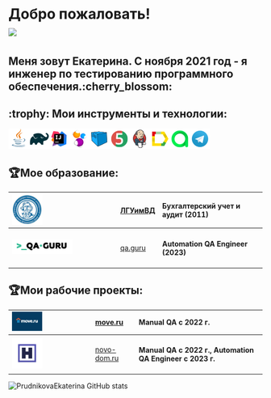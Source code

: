 <h1>Добро пожаловать!</br> <img src="https://github.com/blackcater/blackcater/raw/main/images/Hi.gif" height="32"/></h1>
<h2>Меня зовут Екатерина. С ноября 2021 год - я инженер по тестированию программного обеспечения.:cherry_blossom:</h2>
<h2> :trophy:  Мои инструменты и технологии:</h2>

![This is an image](icons/Java.png)![This is an image](icons/Gradle.png)![This is an image](icons/Intelij_IDEA.png)![This is an image](icons/Selenide.png)![This is an image](icons/Selenoid.png)![This is an image](icons/JUnit5.png)![This is an image](icons/Jenkins.png)![This is an image](icons/Allure_Report.png)![This is an image](icons/AllureTestOps.png)![This is an image](icons/Telegram.png)</br>
## :trophy:Мое образование:

|<img width="30%" title="Northwest Public Service Academy" src="icons/un_images.jpg">|[ЛГУимВД](http://dahluniver.ru/)| Бухгалтерский учет и аудит (2011)|
|:-|:-|:-|
|<img width="60%" title="QAGuru.png" src="icons/qa-guru80.png">|[qa.guru](https://qa.guru)|<h4>Automation QA Engineer (2023)</h4>


## :trophy:Мои рабочие проекты:

|<img width="40%" title="move.ru" src="icons/Frame 5 (2).png">|[move.ru](https://move.ru/)| Manual QA с 2022 г.|
|:-|:-|:-|
|<img width="40%" title="novo-estate.ru" src="icons/Frame 7.png">|[novo-dom.ru](https://novo-dom.ru/)|<h4> Manual QA с 2022 г., Automation QA Engineer c 2023 г.</h4>


![PrudnikovaEkaterina GitHub stats](https://github-readme-stats.vercel.app/api?username=PrudnikovaEkaterina)
